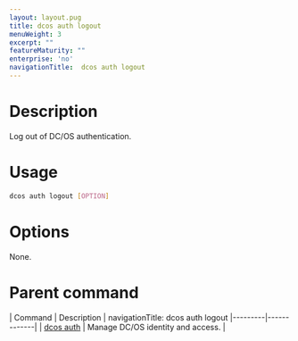 ```yaml
---
layout: layout.pug
title: dcos auth logout
menuWeight: 3
excerpt: ""
featureMaturity: ""
enterprise: 'no'
navigationTitle:  dcos auth logout
---
```


<!-- This source repo for this topic is https://github.com/dcos/dcos-docs -->


# Description
Log out of DC/OS authentication.

# Usage

```bash
dcos auth logout [OPTION]
```

# Options

None.

# Parent command

| Command | Description |
navigationTitle:  dcos auth logout
|---------|-------------|
| [dcos auth](/docs/1.9/cli/command-reference/dcos-auth/) |  Manage DC/OS identity and access. |
